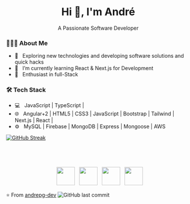 <h1 align="center">Hi 👋, I'm André</h1>
<p align="center">A Passionate Software Developer</p>
<div>
  
<h3> 👨🏻‍💻 About Me </h3>
  
- 🔭 &nbsp; Exploring new technologies and developing software solutions and quick hacks
- 📖 &nbsp; I’m currently learning React & Next.js for Development
- 🌱 &nbsp; Enthusiast in full-Stack

<h3>🛠 Tech Stack</h3>

- 💻 &nbsp; JavaScript | TypeScript |  
- 🌐 &nbsp; Angular+2 | HTML5 | CSS3 | JavaScript | Bootstrap | Tailwind | Next.js | React |
- ⚙️ &nbsp; MySQL | Firebase | MongoDB | Express | Mongoose | AWS
</div>


 [![GitHub Streak](https://github-readme-streak-stats.herokuapp.com?user=andrepg-dev&theme=radical)](https://git.io/streak-stats)

  <p align="center" style="margin-top: 4.5rem;">
    &nbsp; <a href="https://twitter.com/AndrePonc_e" target="_blank"
      rel="noopener noreferrer"><img src="https://img.icons8.com/plasticine/100/000000/twitter.png" width="50" /></a>
    &nbsp; <a href="https://www.instagram.com/a.n.d.r.e.p.o.n.c.e" target="_blank"
      rel="noopener noreferrer"><img src="https://img.icons8.com/plasticine/100/000000/instagram-new.png" width="50" /></a>
    &nbsp; <a href="https://www.linkedin.com/in/andre-ponce-242498181" target="_blank"
      rel="noopener noreferrer"><img src="https://img.icons8.com/plasticine/100/000000/linkedin.png" width="50" /></a>
    &nbsp; <a href="mailto:asponceg@unah.hn" target="_blank"
      rel="noopener noreferrer"><img src="https://img.icons8.com/plasticine/100/000000/gmail.png"  width="50" /></a>
  </p>

⭐️ From [andrepg-dev](https://github.com/andrepg-dev)
![GitHub last commit](https://img.shields.io/github/last-commit/andrepg-dev/andrepg-dev)

